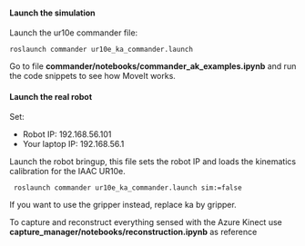 #### Launch the simulation


 Launch the ur10e commander file:
  ```shell
  roslaunch commander ur10e_ka_commander.launch
  ```

 Go to file **commander/notebooks/commander_ak_examples.ipynb** and run the code snippets to see how MoveIt works.

 
#### Launch the real robot

Set:

- Robot IP: 192.168.56.101
- Your laptop IP: 192.168.56.1

Launch the robot bringup, this file sets the robot IP and loads the kinematics calibration for the IAAC UR10e.
 ```shell
  roslaunch commander ur10e_ka_commander.launch sim:=false
 ```

If you want to use the gripper instead, replace ka by gripper.

To capture and reconstruct everything sensed with the Azure Kinect use **capture_manager/notebooks/reconstruction.ipynb** as reference